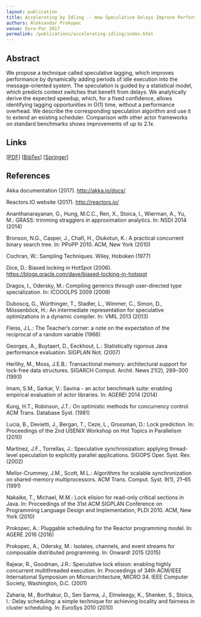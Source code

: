 ```yaml
---
layout: publication
title: Accelerating by Idling -- How Speculative Delays Improve Performance of Message-Oriented Systems
authors: Aleksandar Prokopec
venue: Euro-Par 2017
permalink: /publications/accelerating-idling/index.html
---
```



## Abstract

We propose a technique called speculative lagging,
which improves performance by dynamically adding
periods of idle execution into the message-oriented system.
The speculation is guided by a statistical model,
which predicts context switches that benefit from delays.
We analytically derive the expected speedup, which,
for a fixed confidence, allows identifying lagging opportunities in O(1) time,
without a performance overhead.
We describe the corresponding speculation algorithm and
use it to extend an existing scheduler.
Comparison with other actor frameworks on standard benchmarks shows
improvements of up to 2.1x.


## Links

\[[PDF](/resources/docs/accelerating-idling.pdf)\]
\[[BibTex](/resources/docs/bibtex/accelerating-idling.bib)\]
\[[Springer](https://link.springer.com/chapter/10.1007/978-3-319-64203-1_13)\]


## References

Akka documentation (2017). http://akka.io/docs/

Reactors.IO website (2017). http://reactors.io/

Ananthanarayanan, G., Hung, M.C.C., Ren, X., Stoica, I., Wierman, A., Yu, M.: GRASS: trimming stragglers in approximation analytics. In: NSDI 2014 (2014)

Bronson, N.G., Casper, J., Chafi, H., Olukotun, K.: A practical concurrent binary search tree. In: PPoPP 2010. ACM, New York (2010)

Cochran, W.: Sampling Techniques. Wiley, Hoboken (1977)

Dice, D.: Biased locking in HotSpot (2006). https://blogs.oracle.com/dave/biased-locking-in-hotspot

Dragos, I., Odersky, M.: Compiling generics through user-directed type specialization. In: ICOOOLPS 2009 (2009)

Duboscq, G., Würthinger, T., Stadler, L., Wimmer, C., Simon, D., Mössenböck, H.: An intermediate representation for speculative optimizations in a dynamic compiler. In: VMIL 2013 (2013)

Fleiss, J.L.: The Teacher’s corner: a note on the expectation of the reciprocal of a random variable (1966)

Georges, A., Buytaert, D., Eeckhout, L.: Statistically rigorous Java performance evaluation. SIGPLAN Not. (2007)

Herlihy, M., Moss, J.E.B.: Transactional memory: architectural support for lock-free data structures. SIGARCH Comput. Archit. News 21(2), 289–300 (1993)

Imam, S.M., Sarkar, V.: Savina - an actor benchmark suite: enabling empirical evaluation of actor libraries. In: AGERE! 2014 (2014)

Kung, H.T., Robinson, J.T.: On optimistic methods for concurrency control. ACM Trans. Database Syst. (1981)

Lucia, B., Devietti, J., Bergan, T., Ceze, L., Grossman, D.: Lock prediction. In: Proceedings of the 2nd USENIX Workshop on Hot Topics in Parallelism (2010)

Martínez, J.F., Torrellas, J.: Speculative synchronization: applying thread-level speculation to explicitly parallel applications. SIGOPS Oper. Syst. Rev. (2002)

Mellor-Crummey, J.M., Scott, M.L.: Algorithms for scalable synchronization on shared-memory multiprocessors. ACM Trans. Comput. Syst. 9(1), 21–65 (1991)

Nakaike, T., Michael, M.M.: Lock elision for read-only critical sections in Java. In: Proceedings of the 31st ACM SIGPLAN Conference on Programming Language Design and Implementation, PLDI 2010. ACM, New York (2010)

Prokopec, A.: Pluggable scheduling for the Reactor programming model. In: AGERE 2016 (2016)

Prokopec, A., Odersky, M.: Isolates, channels, and event streams for composable distributed programming. In: Onward! 2015 (2015)

Rajwar, R., Goodman, J.R.: Speculative lock elision: enabling highly concurrent multithreaded execution. In: Proceedings of 34th ACM/IEEE International Symposium on Microarchitecture, MICRO 34. IEEE Computer Society, Washington, D.C. (2001)

Zaharia, M., Borthakur, D., Sen Sarma, J., Elmeleegy, K., Shenker, S., Stoica, I.: Delay scheduling: a simple technique for achieving locality and fairness in cluster scheduling. In: EuroSys 2010 (2010)
